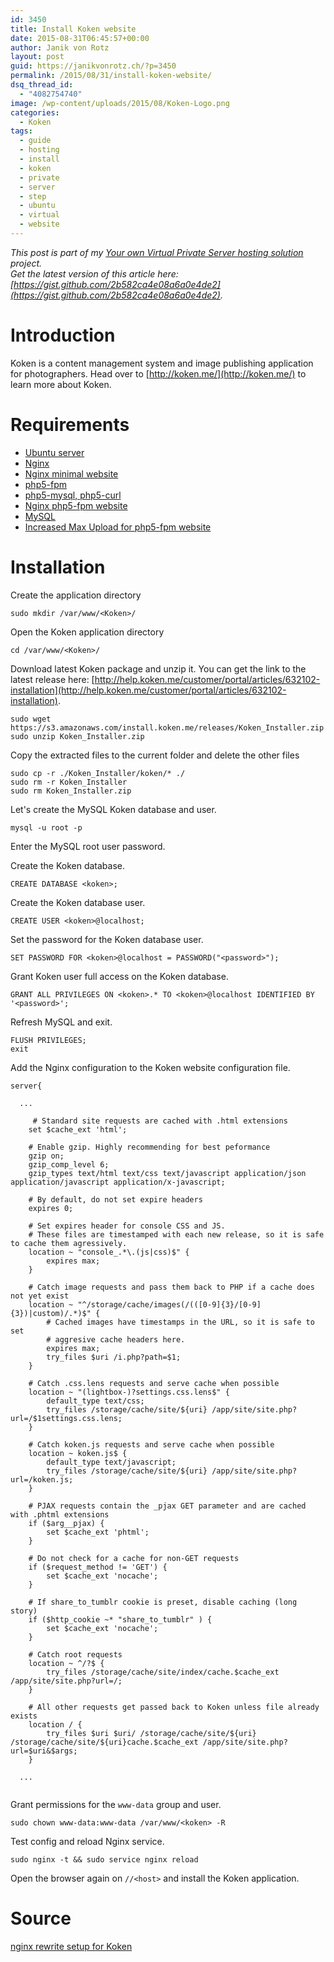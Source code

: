```yaml
---
id: 3450
title: Install Koken website
date: 2015-08-31T06:45:57+00:00
author: Janik von Rotz
layout: post
guid: https://janikvonrotz.ch/?p=3450
permalink: /2015/08/31/install-koken-website/
dsq_thread_id:
  - "4082754740"
image: /wp-content/uploads/2015/08/Koken-Logo.png
categories:
  - Koken
tags:
  - guide
  - hosting
  - install
  - koken
  - private
  - server
  - step
  - ubuntu
  - virtual
  - website
---
```

*This post is part of my [Your own Virtual Private Server hosting solution](https://janikvonrotz.ch/your-own-virtual-private-server-hosting-solution/) project.*  
*Get the latest version of this article here: [https://gist.github.com/2b582ca4e08a6a0e4de2](https://gist.github.com/2b582ca4e08a6a0e4de2).*  

# Introduction

Koken is a content management system and image publishing application for photographers.
Head over to [http://koken.me/](http://koken.me/) to learn more about Koken.
<!--more-->
# Requirements

* [Ubuntu server](https://janikvonrotz.ch/2014/03/13/deploy-ubuntu-server/)
* [Nginx](https://janikvonrotz.ch/2014/03/31/install-nginx/)
* [Nginx minimal website](https://janikvonrotz.ch/2014/04/01/nginx-minimal-website/)
* [php5-fpm](https://janikvonrotz.ch/2014/03/20/install-php5-fpm/)
* [php5-mysql, php5-curl](https://janikvonrotz.ch/2014/03/25/install-php5-modules/)
* [Nginx php5-fpm website](https://janikvonrotz.ch/2014/04/11/install-nginx-php5-fpm-website/)
* [MySQL](https://janikvonrotz.ch/2014/04/07/install-mysql/)
* [Increased Max Upload for php5-fpm website](https://janikvonrotz.ch/2014/04/11/increase-max-upload-for-php5-fpm-website/)

# Installation

Create the application directory

    sudo mkdir /var/www/<Koken>/

Open the Koken application directory

    cd /var/www/<Koken>/

Download latest Koken package and unzip it. You can get the link to the latest release here: [http://help.koken.me/customer/portal/articles/632102-installation](http://help.koken.me/customer/portal/articles/632102-installation).

    sudo wget https://s3.amazonaws.com/install.koken.me/releases/Koken_Installer.zip
    sudo unzip Koken_Installer.zip
    
Copy the extracted files to the current folder and delete the other files
    
    sudo cp -r ./Koken_Installer/koken/* ./
    sudo rm -r Koken_Installer
    sudo rm Koken_Installer.zip

Let's create the MySQL Koken database and user.

    mysql -u root -p
    
Enter the MySQL root user password.

Create the Koken database.

    CREATE DATABASE <koken>;
    
Create the Koken database user.

    CREATE USER <koken>@localhost;

Set the password for the Koken database user.

    SET PASSWORD FOR <koken>@localhost = PASSWORD("<password>");
    
Grant Koken user full access on the Koken database.

    GRANT ALL PRIVILEGES ON <koken>.* TO <koken>@localhost IDENTIFIED BY '<password>';
    
Refresh MySQL and exit.

    FLUSH PRIVILEGES;
    exit

Add the Nginx configuration to the Koken website configuration file.

```
server{    
 
  ...
 
     # Standard site requests are cached with .html extensions
    set $cache_ext 'html';
    
    # Enable gzip. Highly recommending for best peformance
    gzip on;
    gzip_comp_level 6;
    gzip_types text/html text/css text/javascript application/json application/javascript application/x-javascript;

    # By default, do not set expire headers
    expires 0;

    # Set expires header for console CSS and JS.
    # These files are timestamped with each new release, so it is safe to cache them agressively.
    location ~ "console_.*\.(js|css)$" {
        expires max;
    }
    
    # Catch image requests and pass them back to PHP if a cache does not yet exist
    location ~ "^/storage/cache/images(/(([0-9]{3}/[0-9]{3})|custom)/.*)$" {
        # Cached images have timestamps in the URL, so it is safe to set
        # aggresive cache headers here.
        expires max;
        try_files $uri /i.php?path=$1;
    }

    # Catch .css.lens requests and serve cache when possible
    location ~ "(lightbox-)?settings.css.lens$" {
        default_type text/css;
        try_files /storage/cache/site/${uri} /app/site/site.php?url=/$1settings.css.lens;
    }

    # Catch koken.js requests and serve cache when possible
    location ~ koken.js$ {
        default_type text/javascript;
        try_files /storage/cache/site/${uri} /app/site/site.php?url=/koken.js;
    }

    # PJAX requests contain the _pjax GET parameter and are cached with .phtml extensions
    if ($arg__pjax) {
        set $cache_ext 'phtml';
    }

    # Do not check for a cache for non-GET requests
    if ($request_method != 'GET') {
        set $cache_ext 'nocache';
    }

    # If share_to_tumblr cookie is preset, disable caching (long story)
    if ($http_cookie ~* "share_to_tumblr" ) {
        set $cache_ext 'nocache';
    }

    # Catch root requests
    location ~ ^/?$ {
        try_files /storage/cache/site/index/cache.$cache_ext /app/site/site.php?url=/;
    }
  
    # All other requests get passed back to Koken unless file already exists
    location / {
        try_files $uri $uri/ /storage/cache/site/${uri} /storage/cache/site/${uri}cache.$cache_ext /app/site/site.php?url=$uri&$args;
    }
 
  ...
 
```

Grant permissions for the `www-data` group and user.

    sudo chown www-data:www-data /var/www/<koken> -R 
    
Test config and reload Nginx service.

    sudo nginx -t && sudo service nginx reload

Open the browser again on `//<host>` and install the Koken application.

# Source

[nginx rewrite setup for Koken](https://gist.github.com/bradleyboy/26ffd2ec7da68919ecd1)